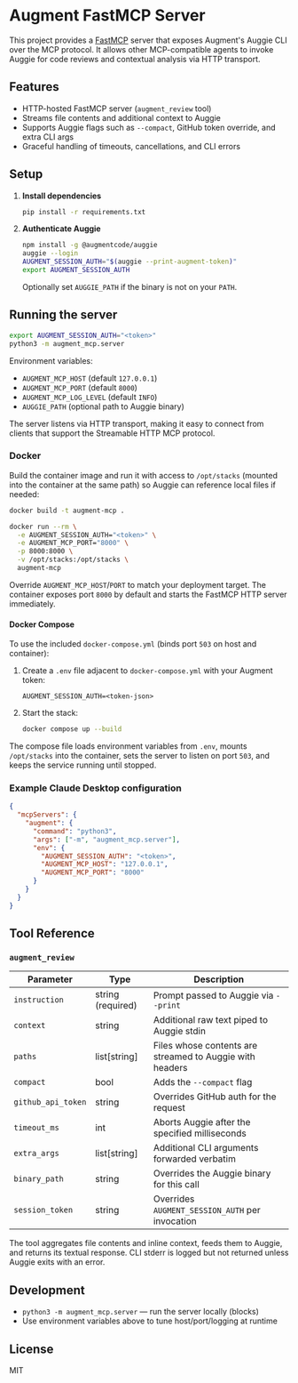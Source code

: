 # Augment FastMCP Server

This project provides a [FastMCP](https://pypi.org/project/fastmcp/) server that exposes
Augment's Auggie CLI over the MCP protocol. It allows other MCP-compatible agents to
invoke Auggie for code reviews and contextual analysis via HTTP transport.

## Features

- HTTP-hosted FastMCP server (`augment_review` tool)
- Streams file contents and additional context to Auggie
- Supports Auggie flags such as `--compact`, GitHub token override, and extra CLI args
- Graceful handling of timeouts, cancellations, and CLI errors

## Setup

1. **Install dependencies**

   ```bash
   pip install -r requirements.txt
   ```

2. **Authenticate Auggie**

   ```bash
   npm install -g @augmentcode/auggie
   auggie --login
   AUGMENT_SESSION_AUTH="$(auggie --print-augment-token)"
   export AUGMENT_SESSION_AUTH
   ```

   Optionally set `AUGGIE_PATH` if the binary is not on your `PATH`.

## Running the server

```bash
export AUGMENT_SESSION_AUTH="<token>"
python3 -m augment_mcp.server
```

Environment variables:

- `AUGMENT_MCP_HOST` (default `127.0.0.1`)
- `AUGMENT_MCP_PORT` (default `8000`)
- `AUGMENT_MCP_LOG_LEVEL` (default `INFO`)
- `AUGGIE_PATH` (optional path to Auggie binary)

The server listens via HTTP transport, making it easy to connect from clients that
support the Streamable HTTP MCP protocol.

### Docker

Build the container image and run it with access to `/opt/stacks` (mounted into the
container at the same path) so Auggie can reference local files if needed:

```bash
docker build -t augment-mcp .

docker run --rm \
  -e AUGMENT_SESSION_AUTH="<token>" \
  -e AUGMENT_MCP_PORT="8000" \
  -p 8000:8000 \
  -v /opt/stacks:/opt/stacks \
  augment-mcp
```

Override `AUGMENT_MCP_HOST`/`PORT` to match your deployment target. The container
exposes port `8000` by default and starts the FastMCP HTTP server immediately.

#### Docker Compose

To use the included `docker-compose.yml` (binds port `503` on host and container):

1. Create a `.env` file adjacent to `docker-compose.yml` with your Augment token:

   ```dotenv
   AUGMENT_SESSION_AUTH=<token-json>
   ```

2. Start the stack:

   ```bash
   docker compose up --build
   ```

The compose file loads environment variables from `.env`, mounts `/opt/stacks` into the
container, sets the server to listen on port `503`, and keeps the service running until
stopped.

### Example Claude Desktop configuration

```json
{
  "mcpServers": {
    "augment": {
      "command": "python3",
      "args": ["-m", "augment_mcp.server"],
      "env": {
        "AUGMENT_SESSION_AUTH": "<token>",
        "AUGMENT_MCP_HOST": "127.0.0.1",
        "AUGMENT_MCP_PORT": "8000"
      }
    }
  }
}
```

## Tool Reference

### `augment_review`

| Parameter | Type | Description |
|-----------|------|-------------|
| `instruction` | string (required) | Prompt passed to Auggie via `--print` |
| `context` | string | Additional raw text piped to Auggie stdin |
| `paths` | list[string] | Files whose contents are streamed to Auggie with headers |
| `compact` | bool | Adds the `--compact` flag |
| `github_api_token` | string | Overrides GitHub auth for the request |
| `timeout_ms` | int | Aborts Auggie after the specified milliseconds |
| `extra_args` | list[string] | Additional CLI arguments forwarded verbatim |
| `binary_path` | string | Overrides the Auggie binary for this call |
| `session_token` | string | Overrides `AUGMENT_SESSION_AUTH` per invocation |

The tool aggregates file contents and inline context, feeds them to Auggie, and returns
its textual response. CLI stderr is logged but not returned unless Auggie exits with an
error.

## Development

- `python3 -m augment_mcp.server` — run the server locally (blocks)
- Use environment variables above to tune host/port/logging at runtime

## License

MIT
